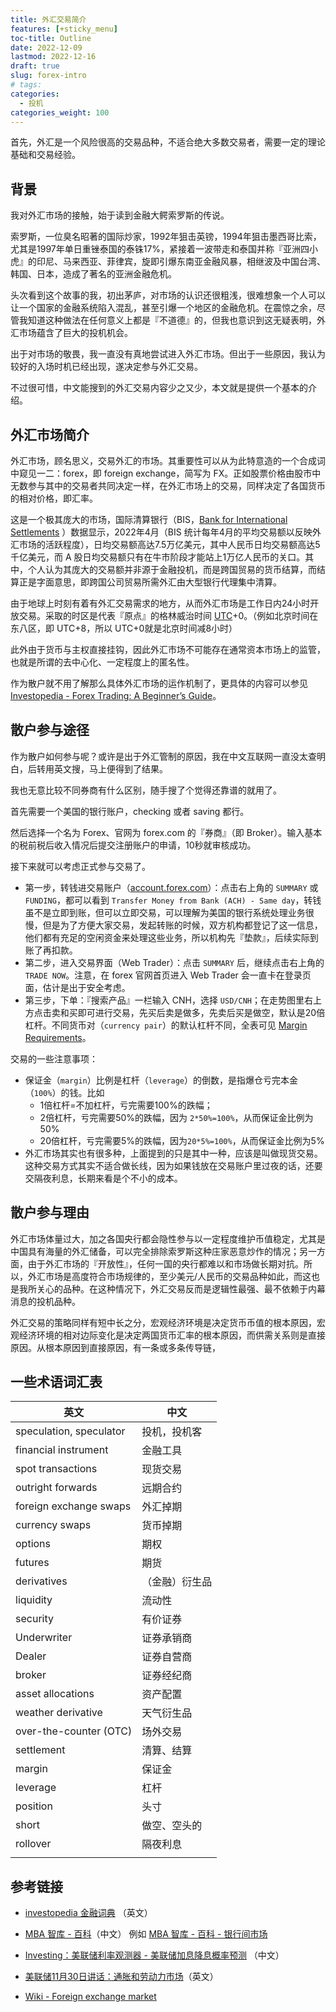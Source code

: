 ```yaml
---
title: 外汇交易简介
features: [+sticky_menu]
toc-title: Outline
date: 2022-12-09 
lastmod: 2022-12-16
draft: true
slug: forex-intro
# tags:
categories: 
  - 投机
categories_weight: 100
---
```


首先，外汇是一个风险很高的交易品种，不适合绝大多数交易者，需要一定的理论基础和交易经验。

## 背景

<!-- more -->

我对外汇市场的接触，始于读到金融大鳄索罗斯的传说。

索罗斯，一位臭名昭著的国际炒家，1992年狙击英镑，1994年狙击墨西哥比索，尤其是1997年单日重锉泰国的泰铢17%，紧接着一波带走和泰国并称『亚洲四小虎』的印尼、马来西亚、菲律宾，旋即引爆东南亚金融风暴，相继波及中国台湾、韩国、日本，造成了著名的亚洲金融危机。

头次看到这个故事的我，初出茅庐，对市场的认识还很粗浅，很难想象一个人可以让一个国家的金融系统陷入混乱，甚至引爆一个地区的金融危机。在震惊之余，尽管我知道这种做法在任何意义上都是『不道德』的，但我也意识到这无疑表明，外汇市场蕴含了巨大的投机机会。

出于对市场的敬畏，我一直没有真地尝试进入外汇市场。但出于一些原因，我认为较好的入场时机已经出现，遂决定参与外汇交易。

不过很可惜，中文能搜到的外汇交易内容少之又少，本文就是提供一个基本的介绍。

## 外汇市场简介

外汇市场，顾名思义，交易外汇的市场。其重要性可以从为此特意造的一个合成词中窥见一二：forex，即 foreign exchange，简写为 FX。正如股票价格由股市中无数参与其中的交易者共同决定一样，在外汇市场上的交易，同样决定了各国货币的相对价格，即汇率。

这是一个极其庞大的市场，国际清算银行（BIS，[Bank for International Settlements](https://www.investopedia.com/articles/03/120903.asp) ）数据显示，2022年4月（BIS 统计每年4月的平均交易额以反映外汇市场的活跃程度），日均交易额高达7.5万亿美元，其中人民币日均交易额高达5千亿美元，而 A 股日均交易额只有在牛市阶段才能站上1万亿人民币的关口。其中，个人认为其庞大的交易额并非源于金融投机，而是跨国贸易的货币结算，而结算正是字面意思，即跨国公司贸易所需外汇由大型银行代理集中清算。

由于地球上时刻有着有外汇交易需求的地方，从而外汇市场是工作日内24小时开放交易。采取的时区是代表『原点』的格林威治时间 [UTC](https://datetime360.com/cn/timezone-utc/)+0。（例如北京时间在东八区，即 UTC+8，所以 UTC+0就是北京时间减8小时）

此外由于货币与主权直接挂钩，因此外汇市场不可能存在通常资本市场上的监管，也就是所谓的去中心化、一定程度上的匿名性。

作为散户就不用了解那么具体外汇市场的运作机制了，更具体的内容可以参见 [Investopedia - Forex Trading: A Beginner’s Guide](https://www.investopedia.com/articles/forex/11/why-trade-forex.asp)。

## 散户参与途径

作为散户如何参与呢？或许是出于外汇管制的原因，我在中文互联网一直没太查明白，后转用英文搜，马上便得到了结果。

我也无意比较不同券商有什么区别，随手搜了个觉得还靠谱的就用了。

首先需要一个美国的银行账户，checking 或者 saving 都行。

然后选择一个名为 Forex、官网为 forex.com 的『券商』（即 Broker）。输入基本的税前税后收入情况后提交注册账户的申请，10秒就审核成功。

接下来就可以考虑正式参与交易了。

* 第一步，转钱进交易账户（[account.forex.com](account.forex.com)）：点击右上角的 `SUMMARY` 或 `FUNDING`，都可以看到 `Transfer Money from Bank (ACH) - Same day`，转钱虽不是立即到账，但可以立即交易，可以理解为美国的银行系统处理业务很慢，但是为了方便大家交易，发起转账的时候，双方机构都登记了这一信息，他们都有充足的空闲资金来处理这些业务，所以机构先『垫款』，后续实际到账了再扣款。
* 第二步，进入交易界面（Web Trader）：点击 `SUMMARY` 后，继续点击右上角的 `TRADE NOW`。注意，在 forex 官网首页进入 Web Trader 会一直卡在登录页面，估计是出于安全考虑。
* 第三步，下单：『搜索产品』一栏输入 CNH，选择 `USD/CNH`；在走势图里右上方点击卖和买即可进行交易，先买后卖是做多，先卖后买是做空，默认是20倍杠杆。不同货币对（`currency pair`）的默认杠杆不同，全表可见 [Margin Requirements](https://www.forex.com/en-us/about-us/financial-transparency/margin-requirements/)。

交易的一些注意事项：

* 保证金（`margin`）比例是杠杆（`leverage`）的倒数，是指爆仓亏完本金（`100%`）的钱。比如
  * 1倍杠杆=不加杠杆，亏完需要100%的跌幅；
  * 2倍杠杆，亏完需要50%的跌幅，因为 `2*50%=100%`，从而保证金比例为50%
  * 20倍杠杆，亏完需要5%的跌幅，因为`20*5%=100%`，从而保证金比例为5%
* 外汇市场其实也有很多种，上面提到的只是其中一种，应该是叫做现货交易。这种交易方式其实不适合做长线，因为如果钱放在交易账户里过夜的话，还要交隔夜利息，长期来看是个不小的成本。

## 散户参与理由

外汇市场体量过大，加之各国央行都会隐性参与以一定程度维护币值稳定，尤其是中国具有海量的外汇储备，可以完全排除索罗斯这种庄家恶意炒作的情况；另一方面，由于外汇市场的『开放性』，任何一国的央行都难以和市场做长期对抗。所以，外汇市场是高度符合市场规律的，至少美元/人民币的交易品种如此，而这也是我所关心的品种。在这种情况下，外汇交易反而是逻辑性最强、最不依赖于内幕消息的投机品种。

外汇交易的策略同样有短中长之分，宏观经济环境是决定货币币值的根本原因，宏观经济环境的相对边际变化是决定两国货币汇率的根本原因，而供需关系则是直接原因。从根本原因到直接原因，有一条或多条传导链，









## 一些术语词汇表

| 英文                    | 中文           |
| ----------------------- | -------------- |
| speculation, speculator | 投机，投机客   |
| financial instrument    | 金融工具       |
| spot transactions       | 现货交易       |
| outright forwards       | 远期合约       |
| foreign exchange swaps  | 外汇掉期       |
| currency swaps          | 货币掉期       |
| options                 | 期权           |
| futures                 | 期货           |
| derivatives             | （金融）衍生品 |
| liquidity               | 流动性         |
| security                | 有价证券       |
| Underwriter             | 证券承销商     |
| Dealer                  | 证券自营商     |
| broker                  | 证券经纪商     |
| asset allocations       | 资产配置       |
| weather derivative      | 天气衍生品     |
| over-the-counter (OTC)  | 场外交易       |
| settlement              | 清算、结算     |
| margin                  | 保证金         |
| leverage                | 杠杆           |
| position                | 头寸           |
| short                   | 做空、空头的   |
| rollover                | 隔夜利息       |
|                         |                |

## 参考链接

* [investopedia 金融词典](https://www.investopedia.com/financial-term-dictionary-4769738) （英文）
* [MBA 智库 - 百科](https://wiki.mbalib.com/wiki)（中文）
  例如 [MBA 智库 - 百科 - 银行间市场](https://wiki.mbalib.com/wiki/%E9%93%B6%E8%A1%8C%E9%97%B4%E5%B8%82%E5%9C%BA)

* [Investing：美联储利率观测器 - 美联储加息降息概率预测](https://cn.investing.com/central-banks/fed-rate-monitor) （中文）
* [美联储11月30日讲话：通胀和劳动力市场](https://www.federalreserve.gov/newsevents/speech/powell20221130a.htm)（英文）
* [Wiki - Foreign exchange market](https://en.wikipedia.org/wiki/Foreign_exchange_market)

